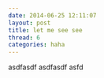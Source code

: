 ```yaml
---
date: 2014-06-25 12:11:07
layout: post
title: let me see see
thread: 6
categories: haha
---
```

asdfasdf
asdfasdf
asfd